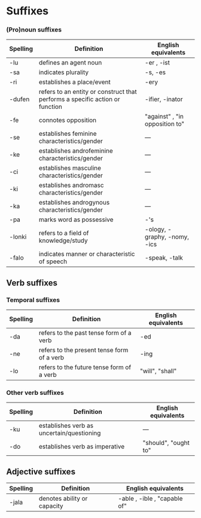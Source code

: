 # Suffixes

### (Pro)noun suffixes

| Spelling | Definition | English equivalents |
|----------|------------|---------------------|
| -lu | defines an agent noun | -er , -ist |
| -sa | indicates plurality | -s, -es |
| -ri | establishes a place/event | -ery |
| -dufen | refers to an entity or construct that performs a specific action or function | -ifier, -inator |
| -fe | connotes opposition | "against" , "in opposition to" | — |
| -se | establishes feminine characteristics/gender | — |
| -ke | establishes androfeminine characteristics/gender | — |
| -ci | establishes masculine characteristics/gender | — |
| -ki | establishes andromasc characteristics/gender | — |
| -ka | establishes androgynous characteristics/gender | — |
| -pa | marks word as possessive | -'s |
| -lonki | refers to a field of knowledge/study | -ology, -graphy, -nomy, -ics |
| -falo | indicates manner or characteristic of speech  | -speak, -talk |

## Verb suffixes

### Temporal suffixes
| Spelling | Definition | English equivalents |
|----------|------------|---------------------|
| -da | refers to the past tense form of a verb | -ed |
| -ne | refers to the present tense form of a verb | -ing |
| -lo | refers to the future tense form of a verb | "will", "shall" |

### Other verb suffixes

| Spelling | Definition | English equivalents |
|----------|------------|---------------------|
| -ku | establishes verb as uncertain/questioning | — |
| -do | establishes verb as imperative | "should", "ought to" |

## Adjective suffixes

| Spelling | Definition | English equivalents |
|----------|------------|---------------------|
| -jala | denotes ability or capacity | -able , -ible , "capable of" |
